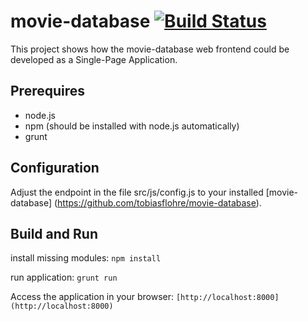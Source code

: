 # movie-database [![Build Status](https://secure.travis-ci.org/bripkens/movie-database-spa.png)](https://travis-ci.org/bripkens/movie-database-spa)

This project shows how the movie-database web frontend could be developed as a Single-Page Application.

## Prerequires

* node.js
* npm (should be installed with node.js automatically)
* grunt

## Configuration
Adjust the endpoint in the file src/js/config.js to your installed [movie-database] (https://github.com/tobiasflohre/movie-database).
    
## Build and Run
install missing modules:
    ```npm install```

run application:
    ```grunt run```

Access the application in your browser:
    ```[http://localhost:8000](http://localhost:8000)```
